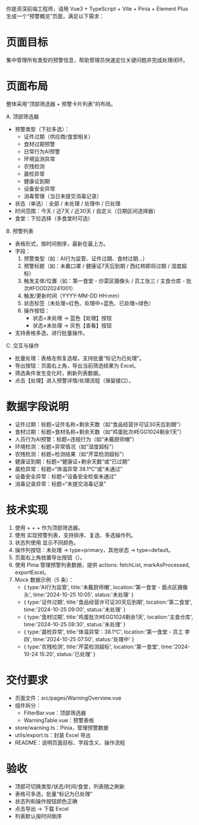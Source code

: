 你是资深前端工程师，请用 Vue3 + TypeScript + Vite + Pinia + Element Plus 生成一个“预警概览”页面，满足以下需求：

# 页面目标
集中管理所有类型的预警信息，帮助管理员快速定位关键问题并完成处理闭环。

# 页面布局
整体采用“顶部筛选器 + 预警卡片列表”的布局。

A. 顶部筛选器
- 预警类型（下拉多选）：
  - 证件过期（供应商/食堂相关）
  - 食材过期预警
  - 日常行为AI预警
  - 环境监测异常
  - 农残检测
  - 晨检异常
  - 健康证到期
  - 设备安全异常
  - 消毒管理（当日未提交消毒记录）
- 状态（单选）：全部 / 未处理 / 处理中 / 已处理
- 时间范围：今天 / 近7天 / 近30天 / 自定义（日期区间选择器）
- 食堂：下拉选择（多食堂时可选）

B. 预警列表
- 表格形式，按时间倒序，最新在最上方。
- 字段：
  1. 预警类型（如：AI行为监管、证件过期、食材过期…）
  2. 预警标题（如：未戴口罩 / 健康证7天后到期 / 西红柿即将过期 / 湿度超标）
  3. 触发主体/位置（如：第一食堂 - 炒菜区摄像头 / 员工张三 / 主食仓库 - 批次#FOOD20241001）
  4. 触发/更新时间（YYYY-MM-DD HH:mm）
  5. 状态标签（未处理=红色、处理中=蓝色、已处理=绿色）
  6. 操作按钮：
     - 状态=未处理 → 蓝色【处理】按钮
     - 状态≠未处理 → 灰色【查看】按钮
- 支持表格多选，进行批量操作。

C. 交互与操作
- 批量处理：表格左侧复选框，支持批量“标记为已处理”。
- 导出按钮：页面右上角，导出当前筛选结果为 Excel。
- 筛选条件发生变化时，刷新列表数据。
- 点击【处理】进入预警详情/处理流程（保留接口）。

# 数据字段说明
- 证件过期：标题=证件名称+剩余天数（如“食品经营许可证30天后到期”）
- 食材过期：标题=食材名称+剩余天数（如“鸡蛋批次#EGG1024剩余1天”）
- 人员行为AI预警：标题=违规行为（如“未戴厨师帽”）
- 环境检测：标题=异常情况（如“湿度超标”）
- 农残检测：标题=检测结果（如“芹菜检测超标”）
- 健康证到期：标题=“健康证+剩余天数”或“已过期”
- 晨检异常：标题=“体温异常 38.1℃”或“未通过”
- 设备安全异常：标题=“设备安全检查未通过”
- 消毒记录异常：标题=“未提交消毒记录”

# 技术实现
1. 使用 <el-form> + <el-select> + <el-radio-group> + <el-date-picker> 作为顶部筛选器。
2. 使用 <el-table> 实现预警列表，支持排序、复选、多选操作列。
3. 状态列使用 <el-tag> 显示不同颜色。
4. 操作列按钮：未处理 → type=primary，其他状态 → type=default。
5. 页面右上角放置导出按钮（<el-button icon="Download">）。
6. 使用 Pinia 管理预警列表数据，提供 actions: fetchList, markAsProcessed, exportExcel。
7. Mock 数据示例（5 条）：
   - { type:'AI行为监管', title:'未戴厨师帽', location:'第一食堂 - 面点区摄像头', time:'2024-10-25 10:05', status:'未处理' }
   - { type:'证件过期', title:'食品经营许可证30天后到期', location:'第二食堂', time:'2024-10-25 09:00', status:'未处理' }
   - { type:'食材过期', title:'鸡蛋批次#EGG1024剩余1天', location:'主食仓库', time:'2024-10-25 08:30', status:'未处理' }
   - { type:'晨检异常', title:'体温异常：38.1℃', location:'第一食堂 - 员工 李四', time:'2024-10-25 07:50', status:'处理中' }
   - { type:'农残检测', title:'芹菜检测超标', location:'第一食堂', time:'2024-10-24 15:20', status:'已处理' }

# 交付要求
- 页面文件：src/pages/WarningOverview.vue
- 组件拆分：
  - FilterBar.vue：顶部筛选器
  - WarningTable.vue：预警表格
- store/warning.ts：Pinia，管理预警数据
- utils/export.ts：封装 Excel 导出
- README：说明页面目标、字段含义、操作流程

# 验收
- 顶部可切换类型/状态/时间/食堂，列表随之刷新
- 表格可多选，批量“标记为已处理”
- 状态列和操作按钮颜色正确
- 点击导出 → 下载 Excel
- 列表默认按时间倒序
